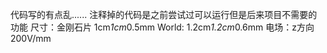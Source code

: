 代码写的有点乱......
注释掉的代码是之前尝试过可以运行但是后来项目不需要的功能
尺寸：金刚石片 1cm*1cm*0.5mm
World: 1.2cm*1.2cm*0.6mm
电场：z方向200V/mm
